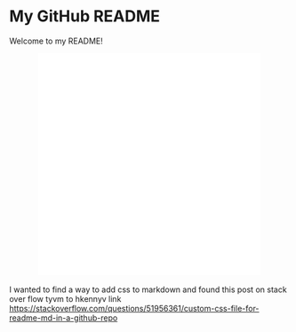 # My GitHub README

Welcome to my README!

<div align="center">
    <img src="example.svg" width="400" height="400" alt="css-in-readme">
</div>

 I wanted to find a way to add css to markdown and found this post on stack over flow tyvm to hkennyv link https://stackoverflow.com/questions/51956361/custom-css-file-for-readme-md-in-a-github-repo
